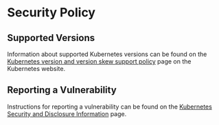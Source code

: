 # Security Policy

## Supported Versions

Information about supported Kubernetes versions can be found on the
[Kubernetes version and version skew support policy] page on the Kubernetes website.

## Reporting a Vulnerability

Instructions for reporting a vulnerability can be found on the
[Kubernetes Security and Disclosure Information] page.

[Kubernetes version and version skew support policy]: https://kubernetes.io/docs/setup/release/version-skew-policy/#supported-versions
[Kubernetes Security and Disclosure Information]: https://kubernetes.io/docs/reference/issues-security/security/#report-a-vulnerability
